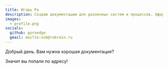 ```yaml
---
title: Игорь Ра
description: Создаю документацию для различных систем и процессов. Оформляю в виде книг, брошюр, электронных книг, листовок.
images:
  - profile.png
socials:
  github: goroedge
  gmail: mailto:sub@rabrain.ru
---
```

Добрый день. 
Вам нужна хорошая документация?

Значит вы попали по адресу!


